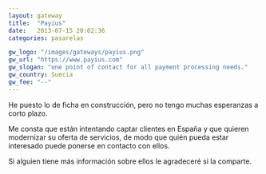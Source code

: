 ```yaml
---
layout: gateway
title:  "Payius"
date:   2013-07-15 20:02:36
categories: pasarelas

gw_logo: "/images/gateways/payius.png"
gw_url: "https://www.payius.com"
gw_slogan: "one point of contact for all payment processing needs."
gw_country: Suecia
gw_fee: "--"
---
```


He puesto lo de ficha en construcción, pero no tengo muchas esperanzas a corto plazo.

Me consta que están intentando captar clientes en España y que quieren modernizar su oferta de servicios, de modo que quién pueda estar interesado puede ponerse en contacto con ellos.

Si alguien tiene más información sobre ellos le agradeceré si la comparte.